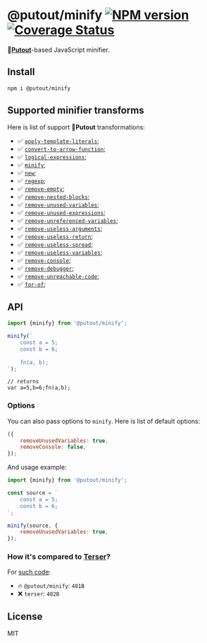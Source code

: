 # @putout/minify [![NPM version][NPMIMGURL]][NPMURL] [![Coverage Status][CoverageIMGURL]][CoverageURL]

[NPMIMGURL]: https://img.shields.io/npm/v/@putout/minify.svg?style=flat&longCache=true
[NPMURL]: https://npmjs.org/package/@putout/minify "npm"
[CoverageURL]: https://coveralls.io/github/putoutjs/minify?branch=master
[CoverageIMGURL]: https://coveralls.io/repos/putoutjs/minify/badge.svg?branch=master&service=github

🐊[**Putout**](https://github.com/coderaiser/putout)-based JavaScript minifier.

## Install

```sh
npm i @putout/minify
```

## Supported minifier transforms

Here is list of support 🐊**Putout** transformations:

- ✅ [`apply-template-literals`](https://github.com/coderaiser/putout/tree/v29.0.0/packages/plugin-apply-template-literals#readme);
- ✅ [`convert-to-arrow-function`](https://github.com/coderaiser/putout/tree/v29.0.0/packages/plugin-convert-to-arrow-functions#readme);
- ✅ [`logical-expressions`](https://github.com/coderaiser/putout/tree/v29.0.0/packages/plugin-logical-expressions#readme);
- ✅ [`minify`](https://github.com/coderaiser/putout/tree/v29.0.0/packages/plugin-minify#readme);
- ✅ [`new`](https://github.com/coderaiser/putout/tree/v29.0.0/packages/plugin-new#readme);
- ✅ [`regexp`](https://github.com/coderaiser/putout/tree/v29.0.0/packages/plugin-regexp#readme);
- ✅ [`remove-empty`](https://github.com/coderaiser/putout/tree/v29.0.0/packages/plugin-remove-empty#readme);
- ✅ [`remove-nested-blocks`](https://github.com/coderaiser/putout/tree/v29.0.0/packages/plugin-remove-nested-blocks#readme);
- ✅ [`remove-unused-variables`](https://github.com/coderaiser/putout/tree/v29.0.0/packages/plugin-remove-unused-variables#readme);
- ✅ [`remove-unused-expressions`](https://github.com/coderaiser/putout/tree/v29.0.0/packages/plugin-remove-unused-expressions#readme);
- ✅ [`remove-unreferenced-variables`](https://github.com/coderaiser/putout/tree/v29.0.0/packages/plugin-remove-unreferenced-variables#readme);
- ✅ [`remove-useless-arguments`](https://github.com/coderaiser/putout/tree/master/packages/plugin-remove-useless-arguments#readme);
- ✅ [`remove-useless-return`](https://github.com/coderaiser/putout/tree/v29.0.0/packages/plugin-remove-useless-return#readme);
- ✅ [`remove-useless-spread`](https://github.com/coderaiser/putout/tree/v29.0.0/packages/plugin-remove-useless-spread/#readme);
- ✅ [`remove-useless-variables`](https://github.com/coderaiser/putout/tree/v29.0.0/packages/plugin-remove-useless-variables#readme);
- ✅ [`remove-console`](https://github.com/coderaiser/putout/tree/v29.0.0/packages/plugin-remove-console#readme);
- ✅ [`remove-debugger`](https://github.com/coderaiser/putout/tree/v29.0.0/packages/plugin-remove-debugger#readme);
- ✅ [`remove-unreachable-code`](https://github.com/coderaiser/putout/tree/v29.0.0/packages/plugin-remove-unreachable-code#readme);
- ✅ [`for-of`](https://github.com/coderaiser/putout/tree/v29.7.1/packages/plugin-for-of#readme);

## API

```js
import {minify} from '@putout/minify';

minify(`
    const a = 5;
    const b = 6;
    
    fn(a, b);
`);
```

```
// returns
var a=5,b=6;fn(a,b);
```

### Options

You can also pass options to `minify`. Here is list of default options:

```js
({
    removeUnusedVariables: true,
    removeConsole: false,
});
```

And usage example:

```js
import {minify} from '@putout/minify';

const source = `
    const a = 5;
    const b = 6;
`;

minify(source, {
    removeUnusedVariables: true,
});
```

### How it's compared to [Terser](https://github.com/terser/terser)?

For [such code](https://github.com/coderaiser/minify/issues/96#issuecomment-1546605157):
-  🔥 `@putout/minify`: `481B`
- ❌ `terser`: `482B`

## License

MIT
